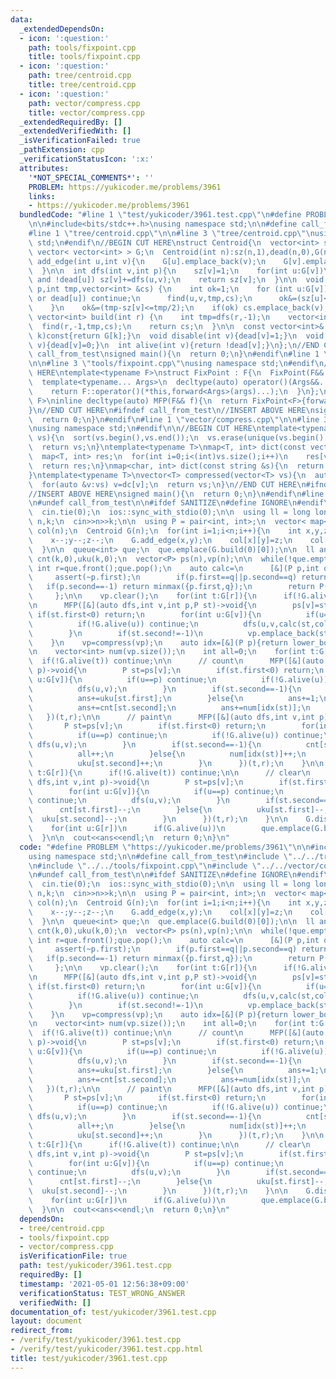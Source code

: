 ```yaml
---
data:
  _extendedDependsOn:
  - icon: ':question:'
    path: tools/fixpoint.cpp
    title: tools/fixpoint.cpp
  - icon: ':question:'
    path: tree/centroid.cpp
    title: tree/centroid.cpp
  - icon: ':question:'
    path: vector/compress.cpp
    title: vector/compress.cpp
  _extendedRequiredBy: []
  _extendedVerifiedWith: []
  _isVerificationFailed: true
  _pathExtension: cpp
  _verificationStatusIcon: ':x:'
  attributes:
    '*NOT_SPECIAL_COMMENTS*': ''
    PROBLEM: https://yukicoder.me/problems/3961
    links:
    - https://yukicoder.me/problems/3961
  bundledCode: "#line 1 \"test/yukicoder/3961.test.cpp\"\n#define PROBLEM \"https://yukicoder.me/problems/3961\"\
    \n\n#include<bits/stdc++.h>\nusing namespace std;\n\n#define call_from_test\n\
    #line 1 \"tree/centroid.cpp\"\n\n#line 3 \"tree/centroid.cpp\"\nusing namespace\
    \ std;\n#endif\n//BEGIN CUT HERE\nstruct Centroid{\n  vector<int> sz,dead;\n \
    \ vector< vector<int> > G;\n  Centroid(int n):sz(n,1),dead(n,0),G(n){}\n\n  void\
    \ add_edge(int u,int v){\n    G[u].emplace_back(v);\n    G[v].emplace_back(u);\n\
    \  }\n\n  int dfs(int v,int p){\n    sz[v]=1;\n    for(int u:G[v])\n      if(u!=p\
    \ and !dead[u]) sz[v]+=dfs(u,v);\n    return sz[v];\n  }\n\n  void find(int v,int\
    \ p,int tmp,vector<int> &cs) {\n    int ok=1;\n    for (int u:G[v]){\n      if(u==p\
    \ or dead[u]) continue;\n      find(u,v,tmp,cs);\n      ok&=(sz[u]<=tmp/2);\n\
    \    }\n    ok&=(tmp-sz[v]<=tmp/2);\n    if(ok) cs.emplace_back(v);\n  }\n\n \
    \ vector<int> build(int r) {\n    int tmp=dfs(r,-1);\n    vector<int> cs;\n  \
    \  find(r,-1,tmp,cs);\n    return cs;\n  }\n\n  const vector<int>& operator[](int\
    \ k)const{return G[k];}\n  void disable(int v){dead[v]=1;}\n  void  enable(int\
    \ v){dead[v]=0;}\n  int alive(int v){return !dead[v];}\n};\n//END CUT HERE\n#ifndef\
    \ call_from_test\nsigned main(){\n  return 0;\n}\n#endif\n#line 1 \"tools/fixpoint.cpp\"\
    \n\n#line 3 \"tools/fixpoint.cpp\"\nusing namespace std;\n#endif\n//BEGIN CUT\
    \ HERE\ntemplate<typename F>\nstruct FixPoint : F{\n  FixPoint(F&& f):F(forward<F>(f)){}\n\
    \  template<typename... Args>\n  decltype(auto) operator()(Args&&... args) const{\n\
    \    return F::operator()(*this,forward<Args>(args)...);\n  }\n};\ntemplate<typename\
    \ F>\ninline decltype(auto) MFP(F&& f){\n  return FixPoint<F>{forward<F>(f)};\n\
    }\n//END CUT HERE\n#ifndef call_from_test\n//INSERT ABOVE HERE\nsigned main(){\n\
    \  return 0;\n}\n#endif\n#line 1 \"vector/compress.cpp\"\n\n#line 3 \"vector/compress.cpp\"\
    \nusing namespace std;\n#endif\n\n//BEGIN CUT HERE\ntemplate<typename V>\nV compress(V\
    \ vs){\n  sort(vs.begin(),vs.end());\n  vs.erase(unique(vs.begin(),vs.end()),vs.end());\n\
    \  return vs;\n}\ntemplate<typename T>\nmap<T, int> dict(const vector<T> &vs){\n\
    \  map<T, int> res;\n  for(int i=0;i<(int)vs.size();i++)\n    res[vs[i]]=i;\n\
    \  return res;\n}\nmap<char, int> dict(const string &s){\n  return dict(vector<char>(s.begin(),s.end()));\n\
    }\ntemplate<typename T>\nvector<T> compressed(vector<T> vs){\n  auto dc=dict(compress(vs));\n\
    \  for(auto &v:vs) v=dc[v];\n  return vs;\n}\n//END CUT HERE\n#ifndef call_from_test\n\
    //INSERT ABOVE HERE\nsigned main(){\n  return 0;\n}\n#endif\n#line 10 \"test/yukicoder/3961.test.cpp\"\
    \n#undef call_from_test\n\n#ifdef SANITIZE\n#define IGNORE\n#endif\n\nsigned main(){\n\
    \  cin.tie(0);\n  ios::sync_with_stdio(0);\n\n  using ll = long long;\n\n  int\
    \ n,k;\n  cin>>n>>k;\n\n  using P = pair<int, int>;\n  vector< map<int, int> >\
    \ col(n);\n  Centroid G(n);\n  for(int i=1;i<n;i++){\n    int x,y,z;\n    cin>>x>>y>>z;\n\
    \    x--;y--;z--;\n    G.add_edge(x,y);\n    col[x][y]=z;\n    col[y][x]=z;\n\
    \  }\n\n  queue<int> que;\n  que.emplace(G.build(0)[0]);\n\n  ll ans=0;\n  vector<int>\
    \ cnt(k,0),uku(k,0);\n  vector<P> ps(n),vp(n);\n\n  while(!que.empty()){\n   \
    \ int r=que.front();que.pop();\n    auto calc=\n      [&](P p,int q)->P{\n   \
    \     assert(~p.first);\n        if(p.first==q||p.second==q) return p;\n     \
    \   if(p.second==-1) return minmax({p.first,q});\n        return P(-1,-1);\n \
    \     };\n\n    vp.clear();\n    for(int t:G[r]){\n      if(!G.alive(t)) continue;\n\
    \n      MFP([&](auto dfs,int v,int p,P st)->void{\n        ps[v]=st;\n       \
    \ if(st.first<0) return;\n        for(int u:G[v]){\n          if(u==p) continue;\n\
    \          if(!G.alive(u)) continue;\n          dfs(u,v,calc(st,col[u][v]));\n\
    \        }\n        if(st.second!=-1)\n          vp.emplace_back(st);\n      })(t,r,P(col[r][t],-1));\n\
    \    }\n    vp=compress(vp);\n    auto idx=[&](P p){return lower_bound(vp.begin(),vp.end(),p)-vp.begin();};\n\
    \n    vector<int> num(vp.size());\n    int all=0;\n    for(int t:G[r]){\n    \
    \  if(!G.alive(t)) continue;\n\n      // count\n      MFP([&](auto dfs,int v,int\
    \ p)->void{\n        P st=ps[v];\n        if(st.first<0) return;\n        for(int\
    \ u:G[v]){\n          if(u==p) continue;\n          if(!G.alive(u)) continue;\n\
    \          dfs(u,v);\n        }\n        if(st.second==-1){\n          ans+=all-cnt[st.first];\n\
    \          ans+=uku[st.first];\n        }else{\n          ans+=1;\n          ans+=cnt[st.first];\n\
    \          ans+=cnt[st.second];\n          ans+=num[idx(st)];\n        }\n   \
    \   })(t,r);\n\n      // paint\n      MFP([&](auto dfs,int v,int p)->void{\n \
    \       P st=ps[v];\n        if(st.first<0) return;\n        for(int u:G[v]){\n\
    \          if(u==p) continue;\n          if(!G.alive(u)) continue;\n         \
    \ dfs(u,v);\n        }\n        if(st.second==-1){\n          cnt[st.first]++;\n\
    \          all++;\n        }else{\n          num[idx(st)]++;\n          uku[st.first]++;\n\
    \          uku[st.second]++;\n        }\n      })(t,r);\n    }\n\n    for(int\
    \ t:G[r]){\n      if(!G.alive(t)) continue;\n\n      // clear\n      MFP([&](auto\
    \ dfs,int v,int p)->void{\n        P st=ps[v];\n        if(st.first<0) return;\n\
    \        for(int u:G[v]){\n          if(u==p) continue;\n          if(!G.alive(u))\
    \ continue;\n          dfs(u,v);\n        }\n        if(st.second==-1){\n    \
    \      cnt[st.first]--;\n        }else{\n          uku[st.first]--;\n        \
    \  uku[st.second]--;\n        }\n      })(t,r);\n    }\n\n    G.disable(r);\n\
    \    for(int u:G[r])\n      if(G.alive(u))\n        que.emplace(G.build(u)[0]);\n\
    \  }\n\n  cout<<ans<<endl;\n  return 0;\n}\n"
  code: "#define PROBLEM \"https://yukicoder.me/problems/3961\"\n\n#include<bits/stdc++.h>\n\
    using namespace std;\n\n#define call_from_test\n#include \"../../tree/centroid.cpp\"\
    \n#include \"../../tools/fixpoint.cpp\"\n#include \"../../vector/compress.cpp\"\
    \n#undef call_from_test\n\n#ifdef SANITIZE\n#define IGNORE\n#endif\n\nsigned main(){\n\
    \  cin.tie(0);\n  ios::sync_with_stdio(0);\n\n  using ll = long long;\n\n  int\
    \ n,k;\n  cin>>n>>k;\n\n  using P = pair<int, int>;\n  vector< map<int, int> >\
    \ col(n);\n  Centroid G(n);\n  for(int i=1;i<n;i++){\n    int x,y,z;\n    cin>>x>>y>>z;\n\
    \    x--;y--;z--;\n    G.add_edge(x,y);\n    col[x][y]=z;\n    col[y][x]=z;\n\
    \  }\n\n  queue<int> que;\n  que.emplace(G.build(0)[0]);\n\n  ll ans=0;\n  vector<int>\
    \ cnt(k,0),uku(k,0);\n  vector<P> ps(n),vp(n);\n\n  while(!que.empty()){\n   \
    \ int r=que.front();que.pop();\n    auto calc=\n      [&](P p,int q)->P{\n   \
    \     assert(~p.first);\n        if(p.first==q||p.second==q) return p;\n     \
    \   if(p.second==-1) return minmax({p.first,q});\n        return P(-1,-1);\n \
    \     };\n\n    vp.clear();\n    for(int t:G[r]){\n      if(!G.alive(t)) continue;\n\
    \n      MFP([&](auto dfs,int v,int p,P st)->void{\n        ps[v]=st;\n       \
    \ if(st.first<0) return;\n        for(int u:G[v]){\n          if(u==p) continue;\n\
    \          if(!G.alive(u)) continue;\n          dfs(u,v,calc(st,col[u][v]));\n\
    \        }\n        if(st.second!=-1)\n          vp.emplace_back(st);\n      })(t,r,P(col[r][t],-1));\n\
    \    }\n    vp=compress(vp);\n    auto idx=[&](P p){return lower_bound(vp.begin(),vp.end(),p)-vp.begin();};\n\
    \n    vector<int> num(vp.size());\n    int all=0;\n    for(int t:G[r]){\n    \
    \  if(!G.alive(t)) continue;\n\n      // count\n      MFP([&](auto dfs,int v,int\
    \ p)->void{\n        P st=ps[v];\n        if(st.first<0) return;\n        for(int\
    \ u:G[v]){\n          if(u==p) continue;\n          if(!G.alive(u)) continue;\n\
    \          dfs(u,v);\n        }\n        if(st.second==-1){\n          ans+=all-cnt[st.first];\n\
    \          ans+=uku[st.first];\n        }else{\n          ans+=1;\n          ans+=cnt[st.first];\n\
    \          ans+=cnt[st.second];\n          ans+=num[idx(st)];\n        }\n   \
    \   })(t,r);\n\n      // paint\n      MFP([&](auto dfs,int v,int p)->void{\n \
    \       P st=ps[v];\n        if(st.first<0) return;\n        for(int u:G[v]){\n\
    \          if(u==p) continue;\n          if(!G.alive(u)) continue;\n         \
    \ dfs(u,v);\n        }\n        if(st.second==-1){\n          cnt[st.first]++;\n\
    \          all++;\n        }else{\n          num[idx(st)]++;\n          uku[st.first]++;\n\
    \          uku[st.second]++;\n        }\n      })(t,r);\n    }\n\n    for(int\
    \ t:G[r]){\n      if(!G.alive(t)) continue;\n\n      // clear\n      MFP([&](auto\
    \ dfs,int v,int p)->void{\n        P st=ps[v];\n        if(st.first<0) return;\n\
    \        for(int u:G[v]){\n          if(u==p) continue;\n          if(!G.alive(u))\
    \ continue;\n          dfs(u,v);\n        }\n        if(st.second==-1){\n    \
    \      cnt[st.first]--;\n        }else{\n          uku[st.first]--;\n        \
    \  uku[st.second]--;\n        }\n      })(t,r);\n    }\n\n    G.disable(r);\n\
    \    for(int u:G[r])\n      if(G.alive(u))\n        que.emplace(G.build(u)[0]);\n\
    \  }\n\n  cout<<ans<<endl;\n  return 0;\n}\n"
  dependsOn:
  - tree/centroid.cpp
  - tools/fixpoint.cpp
  - vector/compress.cpp
  isVerificationFile: true
  path: test/yukicoder/3961.test.cpp
  requiredBy: []
  timestamp: '2021-05-01 12:56:38+09:00'
  verificationStatus: TEST_WRONG_ANSWER
  verifiedWith: []
documentation_of: test/yukicoder/3961.test.cpp
layout: document
redirect_from:
- /verify/test/yukicoder/3961.test.cpp
- /verify/test/yukicoder/3961.test.cpp.html
title: test/yukicoder/3961.test.cpp
---
```

